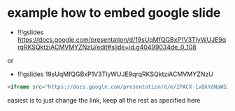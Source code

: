 
# example how to embed google slide

- !!!gslides https://docs.google.com/presentation/d/19sUqMfQGBxP1V3TlyWUJE9qrqRKSQktziACMVMYZNzU/edit#slide=id.g40499034de_0_108

or

- !!!gslides 19sUqMfQGBxP1V3TlyWUJE9qrqRKSQktziACMVMYZNzU


```html
<iframe src="https://docs.google.com/presentation/d/e/2PACX-1vQkYdNaW5JiyIjgYF5yBnbbDekCsYpD_BAUE_4FnfyaGEklO_N0GDAvAVVgFU19dzmCR3tyK02EoV_n/embed?start=false&loop=false&delayms=10000" frameborder="0" width="750" height="470" allowfullscreen="true" mozallowfullscreen="true" webkitallowfullscreen="true"></iframe>
```

[](preso_example.html ':include :type=iframe width=100% height=490px')

easiest is to just change the link, keep all the rest as specified here